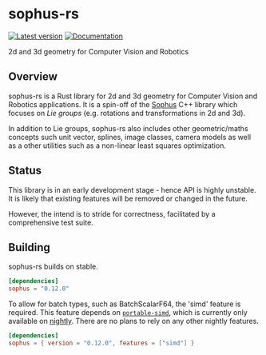# sophus-rs

[![Latest version](https://img.shields.io/crates/v/sophus.svg)](https://crates.io/crates/sophus)
[![Documentation](https://docs.rs/strasdat/badge.svg)](https://docs.rs/sophus)

2d and 3d geometry for Computer Vision and Robotics

## Overview

sophus-rs is a Rust library for 2d and 3d geometry for Computer Vision and Robotics applications.
It is a spin-off of the [Sophus](https://github.com/strasdat/Sophus) C++ library which
focuses on *Lie groups* (e.g. rotations and transformations in 2d and 3d).

In addition to Lie groups, sophus-rs also includes other geometric/maths concepts such unit vector,
splines, image classes, camera models as well as a other utilities such as a non-linear least
squares optimization.

## Status

This library is in an early development stage - hence API is highly unstable. It is likely that
existing features will be removed or changed in the future.

However, the intend is to stride for correctness, facilitated by a comprehensive test suite.

## Building

sophus-rs builds on stable.

```toml
[dependencies]
sophus = "0.12.0"
```

To allow for batch types, such as BatchScalarF64, the 'simd' feature is required. This feature
depends on [`portable-simd`](https://doc.rust-lang.org/std/simd/index.html), which is currently
only available on [nightly](https://doc.rust-lang.org/book/appendix-07-nightly-rust.html). There
are no plans to rely on any other nightly features.

```toml
[dependencies]
sophus = { version = "0.12.0", features = ["simd"] }
```
